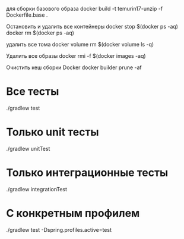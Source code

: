 для сборки базового образа
docker build -t temurin17-unzip -f Dockerfile.base .

Остановить и удалить все контейнеры
docker stop $(docker ps -aq)
docker rm $(docker ps -aq)

удалить все тома
docker volume rm $(docker volume ls -q)

Удалить все образы
docker rmi -f $(docker images -aq)

Очистить кеш сборки Docker
docker builder prune -af


# Все тесты
./gradlew test

# Только unit тесты
./gradlew unitTest

# Только интеграционные тесты
./gradlew integrationTest

# С конкретным профилем
./gradlew test -Dspring.profiles.active=test
